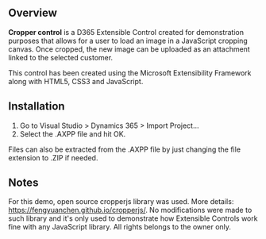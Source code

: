 ## Overview

**Cropper control** is a D365 Extensible Control created for demonstration purposes that allows for a user to load an image in a JavaScript cropping canvas. Once cropped, the new image can be uploaded as an attachment linked to the selected customer.

This control has been created using the Microsoft Extensibility Framework along with HTML5, CSS3 and JavaScript.

## Installation

1. Go to Visual Studio > Dynamics 365 > Import Project...
1. Select the .AXPP file and hit OK.

Files can also be extracted from the .AXPP file by just changing the file extension to .ZIP if needed.

## Notes

For this demo, open source cropperjs library was used. More details: https://fengyuanchen.github.io/cropperjs/. 
No modifications were made to such library and it's only used to demonstrate how Extensible Controls work fine with any JavaScript library. All rights belongs to the owner only.